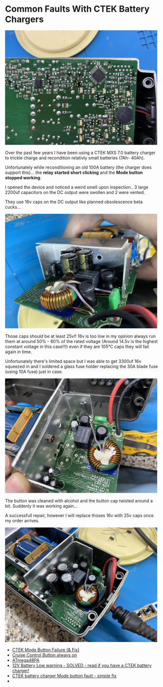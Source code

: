 # Common Faults With CTEK Battery Chargers

[<img src="img/IMG_6849-min.JPG" width="500"/>](img/IMG_6849-min.JPG)

Over the past few years I have been using a CTEK MXS 7.0 battery charger to trickle charge and recondition relativly small batteries (7Ah- 40Ah).

Unfortunately while reconditioning an old 100A battery (the charger does support this)... the **relay started short clicking** and the **Mode button stopped working**.

I opened the device and noticed a weird smell upon inspection.. 3 large 2200uf capacitors on the DC output were swollen and 2 were vented.

They use 16v caps on the DC output like planned obsolescence beta cucks...

[<img src="img/IMG_6853-min.JPG" width="500"/>](img/IMG_6853-min.JPG)

Those caps should be at least 25v!! 16v is too low in my opinion always run them at around 50% - 60% of the rated voltage (Around 14.5v is the highest constant voltage in this case!!!) even if they are 105°C caps they will fail again in time. 

Unfortunately there's limited space but I was able to get 3300uf 16v squeezed in and I soldered a glass fuse holder replacing the 30A blade fuse (using 10A fuse) just in case.

[<img src="img/IMG_6855-min.JPG" width="500"/>](img/IMG_6855-min.JPG)

The button was cleaned with alcohol and the button cap twisted around a bit. Suddenly it was working again...

A successfull repair, however I will replace thoses 16v with 25v caps once my order arrives.

[<img src="img/IMG_6857-min.JPG" width="500"/>](img/IMG_6857-min.JPG)

- [CTEK Mode Button Failure (& Fix)](https://www.jaguarforums.com/forum/f-type-x152-72/ctek-mode-button-failure-fix-264547/)
- [Cruise Control Button always on](https://www.jaguarforums.com/forum/xk8-xkr-x100-17/cruise-control-button-always-203515/)
- [ATmega48PA](https://www.microchip.com/en-us/product/atmega48pa)
- [12V Battery Low warning - SOLVED - read if you have a CTEK battery charger!](https://forums.ross-tech.com/index.php?threads/37328/)
- [CTEK battery charger Mode button fault - simple fix](https://www.volvoforums.org.uk/showthread.php?t=268116)
- []()
